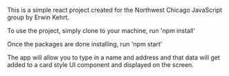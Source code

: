 This is a simple react project created for the Northwest Chicago JavaScript group by Erwin Kehrt.

To use the project, simply clone to your machine, run 'npm install' 

Once the packages are done installing, run 'npm start'

The app will allow you to type in a name and address and that data will get added to a card style UI component and displayed on the screen.